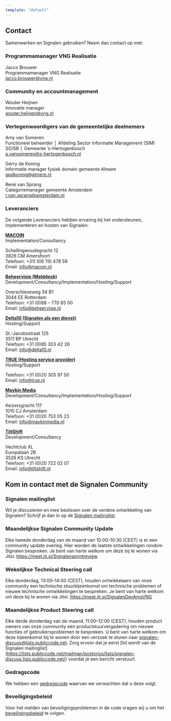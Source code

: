 ```yaml
---
template: "default"
---
```


## Contact

Samenwerken en Signalen gebruiken? Neem dan contact op met:

### Programmamanager VNG Realisatie

Jacco Brouwer<br />
Programmamanager VNG Realisatie<br />
[jacco.brouwer@vng.nl](mailto:jacco.brouwer@vng.nl)

### Community en accountmanagement

Wouter Heijnen<br />
Innovatie manager<br />
[wouter.heijnen@vng.nl](mailto:wouter.heijnen@vng.nl)

### Vertegenwoordigers van de gemeentelijke deelnemers

Amy van Someren<br />
Functioneel beheerder │ Afdeling Sector Informatie Management (SIM) SO/SB │ Gemeente ’s-Hertogenbosch<br />
[a.vansomeren@s-hertogenbosch.nl](mailto:a.vansomeren@s-hertogenbosch.nl)

Gerry de Koning<br />
Informatie manager fysiek domein gemeente Almere<br />
[gpdkoning@almere.nl](mailto:gpdkoning@almere.nl)

René van Sprang<br />
Categoriemanager gemeente Amsterdam<br />
[r.van.sprang@amsterdam.nl](mailto:r.van.sprang@amsterdam.nl)

### Leveranciers

De volgende Leveranciers hebben ervaring bij het ondersteunen, implementeren en hosten van Signalen:

**[MACOIN](https://www.macoin.nl/)**<br />
Implementation/Consultancy<br />

Schellingwoudegracht 12<br />
3826 CM Amersfoort<br />
Telefoon: +31( 0)6 110 478 59<br />
Email: [info@macoin.nl](mailto:info@macoin.nl)

**[Beheervisie (Melddesk)](https://www.beheervisie.nl/)** <br />
Development/Consultancy/Implementation/Hosting/Support<br />

Overschieseweg 34 B1<br />
3044 EE Rotterdam<br />
Telefoon: +31 (0)88 – 770 85 00<br />
Email: [info@beheervisie.nl](mailto:info@beheervisie.nl)

**[Delta10 (Signalen als een dienst)](https://www.delta10.nl/)**<br />
Hosting/Support<br />

St.-Jacobsstraat 125<br />
3511 BP Utrecht<br />
Telefoon: +31 (0)85 303 42 26<br />
Email: [info@delta10.nl](mailto:info@delta10.nl)

**[TRUE (Hosting service provider)](https://www.true.nl/)**<br />
Hosting/Support<br />

Telefoon: +31 (0)20 305 97 50<br />
Email: [info@true.nl](mailto:info@true.nl)

**[Maykin Media](https://www.maykinmedia.nl/)**<br />
Development/Consultancy/Implementation/Hosting/Support<br />

Keizersgracht 117<br />
1015 CJ Amsterdam<br />
Telefoon: +31 (0)20 753 05 23<br />
Email: [info@maykinmedia.nl](mailto:info@maykinmedia.nl)

**[TiltShift](https://www.tiltshift.nl/)**<br />
Development/Consultancy<br />

Vechtclub XL<br />
Europalaan 2B<br />
3526 KS Utrecht<br />
Telefoon: +31 (0)20 722 02 07<br />
Email: [info@tiltshift.nl](mailto:info@tiltshift.nl)

## Kom in contact met de Signalen Community

### Signalen mailinglist

Wil je discusieren en mee beslissen over de verdere ontwikkeling van Signalen? Schrijf je dan in op de [Signalen mailinglist](https://lists.publiccode.net/mailman/postorius/lists/signalen-discuss.lists.publiccode.net/).

### Maandelijkse Signalen Community Update

Elke tweede donderdag van de maand van 10:00–10:30 (CEST) is er een community update overleg. Hier worden de laatste ontwikkelingen rondom Signalen besproken. Je bent van harte welkom om deze bij te wonen via Jitsi: https://meet.jit.si/Signalensprintreview

### Wekelijkse Technical Steering call

Elke donderdag, 13:00–14:00 (CEST), houden ontwikkelaars van onze community een technische stuurbijeenkomst om technische problemen of nieuwe technische ontwikkelingen te bespreken. Je bent van harte welkom om deze bij te wonen via Jitsi: https://meet.jit.si/SignalenDevAmsVNG

### Maandelijkse Product Steering call

Elke derde donderdag van de maand, 11:00–12:00 (CEST), houden product owners van onze community een productstuurvergadering om nieuwe functies of gebruikersproblemen te bespreken. U bent van harte welkom om deze bijeenkomst bij te wonen door een verzoek te sturen naar signalen-discuss@lists.publiccode.net. Zorg ervoor dat je eerst [lid wordt van de Signalen mailinglist] (https://lists.publiccode.net/mailman/postorius/lists/signalen-discuss.lists.publiccode.net/) voordat je een bericht verstuurt.

### Gedragscode

We hebben een [gedragscode](https://github.com/Signalen/signalen.org/blob/master/CODE_OF_CONDUCT.md) waarvan we verwachten dat u deze volgt.


### Beveiligingsbeleid

Voor het melden van beveiligingsproblemen in de code vragen wij u om het [beveiligingsbeleid](https://github.com/Signalen/signalen.org/blob/master/SECURITY.md) te volgen.
